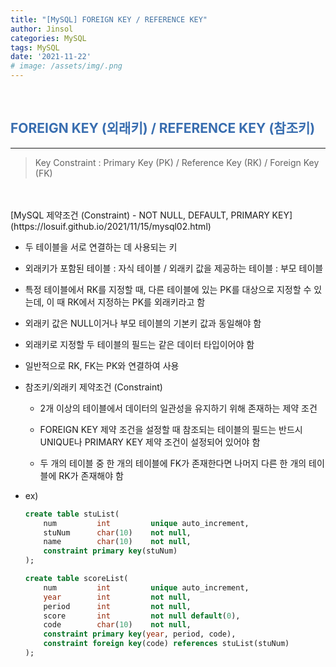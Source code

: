 ```yaml
---
title: "[MySQL] FOREIGN KEY / REFERENCE KEY"
author: Jinsol
categories: MySQL
tags: MySQL
date: '2021-11-22'
# image: /assets/img/.png
---
```


<br>

## <span style="color:#396EB0">FOREIGN KEY (외래키) / REFERENCE KEY (참조키)</span>
<hr>

> Key Constraint : Primary Key (PK) / Reference Key (RK) / Foreign Key (FK)
<br>
<br> [MySQL 제약조건 (Constraint) - NOT NULL, DEFAULT, PRIMARY KEY](https://losuif.github.io/2021/11/15/mysql02.html)

<br>

- 두 테이블을 서로 연결하는 데 사용되는 키

- 외래키가 포함된 테이블 : 자식 테이블 / 외래키 값을 제공하는 테이블 : 부모 테이블

- 특정 테이블에서 RK를 지정할 때, 다른 테이블에 있는 PK를 대상으로 지정할 수 있는데, 이 때 RK에서 지정하는 PK를 외래키라고 함

- 외래키 값은 NULL이거나 부모 테이블의 기본키 값과 동일해야 함

- 외래키로 지정할 두 테이블의 필드는 같은 데이터 타입이어야 함

- 일반적으로 RK, FK는 PK와 연결하여 사용

- 참조키/외래키 제약조건 (Constraint)

    - 2개 이상의 테이블에서 데이터의 일관성을 유지하기 위해 존재하는 제약 조건

    - FOREIGN KEY 제약 조건을 설정할 때 참조되는 테이블의 필드는 반드시 UNIQUE나 PRIMARY KEY 제약 조건이 설정되어 있어야 함

    - 두 개의 테이블 중 한 개의 테이블에 FK가 존재한다면 나머지 다른 한 개의 테이블에 RK가 존재해야 함

- ex)

    ```sql
    create table stuList(
        num			int			unique auto_increment,
        stuNum		char(10)	not null,
        name		char(10)	not null,
        constraint primary key(stuNum)
    );

    create table scoreList(
        num			int			unique auto_increment,
        year		int			not null,
        period		int			not null,
        score		int			not null default(0),
        code		char(10)	not null,
        constraint primary key(year, period, code),
        constraint foreign key(code) references stuList(stuNum)
    );
    ```
